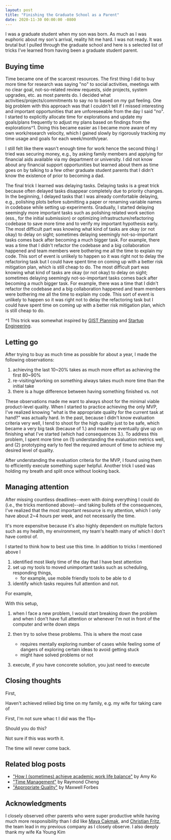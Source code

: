 ```yaml
---
layout: post
title: "Finishing the Graduate School as a Parent"
date: 2020-11-30 00:00:00 -0800
---
```


I was a graduate student when my son was born.
As much as I was euphoric about my son's arrival, reality hit me hard.
I was not ready.
It was brutal but I pulled through the graduate school and here is s selected list of tricks I've learned from having been a graduate student parent.

## Buying time

Time became one of the scarcest resources.
The first thing I did to buy more time for research was saying "no" to social activities, meetings with no clear goal, not-so-related review requests, side projects, system upgrades, etc. as most parents do.
I decided what activities/projects/commitments to say no to based on my gut feeling.
One big problem with this approach was that I couldn't tell if I missed interesting and important opportunities that are unforeseeable from the day I said "no".
I started to explicitly allocate time for explorations and update my goals/plans frequently to adjust my plans based on findings from the explorations^1.
Doing this became easier as I became more aware of my own work/research velocity, which I gained slowly by rigorously tracking my time usage and goals for each week/month/year.

I still felt like there wasn't enough time for work hence the second thing I tried was securing money, e.g., by asking family members and applying for financial aids available via my department or university.
I did not know about any financial support opportunities but learned about them as time goes on by talking to a few other graduate student parents that I didn't know the existence of prior to becoming a dad.

The final trick I learned was delaying tasks.
Delaying tasks is a great trick because often delayed tasks disappear completely due to priority changes.
In the beginning, I delayed tasks that I was already comfortable delaying, e.g., polishing plots before submitting a paper or renaming variable names in codebase while setting up experiments.
Gradually, I started delaying seemingly more important tasks such as polishing related work section (ess., for the initial submission) or optimizing infrastructure/refactoring codebase to save more time and to verify my important hypothesis early.
The most difficult part was knowing what kind of tasks are okay (or not okay) to delay on sight; sometimes delaying seemingly not-so-important tasks comes back after becoming a much bigger task.
For example, there was a time that I didn't refactor the codebase and a big collaboration happened and team members were bothering me all the time to explain my code.
This sort of event is unlikely to happen so it was right not to delay the refactoring task but I could have spent time on coming up with a better risk mitigation plan, which is still cheap to do.
The most difficult part was knowing what kind of tasks are okay (or not okay) to delay on sight; sometimes delaying seemingly not-so-important tasks comes back after becoming a much bigger task.
For example, there was a time that I didn't refactor the codebase and a big collaboration happened and team members were bothering me all the time to explain my code.
This sort of event is unlikely to happen so it was right not to delay the refactoring task but I could have spent time on coming up with a better risk mitigation plan, which is still cheap to do.

^1 This trick was somewhat inspired by [GIST Planning](https://www.productplan.com/glossary/gist-planning/) and [Startup Engineering](https://spark-public.s3.amazonaws.com/startup/lecture_slides/lecture5-market-wireframing-design.pdf).
<!-- There are great guidelines like [the Eisenhower matrix](https://www.google.com/search?q=Eisenhower+Matrix&tbm=isch) but  -->

## Letting go

After trying to buy as much time as possible for about a year, I made the following observations:

1. achieving the last 10~20% takes as much more effort as achieving the first 80~90%
2. re-visiting/working on something always takes much more time than the initial take
3. there is a huge difference between having something finished vs. not

These observations made me want to always shoot for the minimal viable product-level quality.
When I started to practice achieving the only MVP, I've realized knowing "what is the appropriate quality for the current task at hand?" was actually hard.
In the past, because I didn't know evaluation criteria very well, I tend to shoot for the high quality just to be safe, which became a very big task (because of 1.) and made me eventually give up on finishing what I've started (which had consequences 3.).
To address this problem, I spent more time on (1) understanding the evaluation metrics well, and (2) prototyping early to feel the required amount of time to achieve my desired level of quality.

After understanding the evaluation criteria for the MVP, I found using them to efficiently execute something super helpful.
Another trick I used was holding my breath and split once without looking back.

## Managing attention

After missing countless deadlines--even with doing everything I could do (i.e., the tricks mentioned above)--and taking bullets of the consequences, I've realized that the most important resource is my attention, which I only have about 2~4 hours per week, and not necessarily the time.

It's more expensitve because it's also highly dependent on multiple factors such as my health, my environment, my team's health many of which I don't have control of. 

I started to think how to best use this time.
In addition to tricks I mentioned above I

1. identified most likely time of the day that I have best attention
2. set up my tools to moved unimportant tasks such as scheduling, responding things, 
   - for example, use mobile friendly tools to be able to d
3. identify which tasks requires full attention and not.

For example, 

With this setup, 
1. when I face a new problem, I would start breaking down the problem  and when I don't have full attention or whenever I'm not in front of the computer and write down steps

2. then try to solve these problems. This is where the most case 
   - requires mentally exploring number of cases while feeling some of dangers of exploring certain ideas to avoid getting stuck
   - might have solved problems or not

3. execute, if you have concorete solution, you just need to execute

## Closing thoughts

First, 

Haven't achieved reliied big time on my family, e.g. my wife for taking care of 

First, I'm not sure whac t I did was the 11q=

Should you do this?

Not sure if this was worth it.

The time will never come back.

## Related blog posts

- ["How I (sometimes) achieve academic work life balance"](https://medium.com/bits-and-behavior/how-i-sometimes-achieve-academic-work-life-balance-4bbfc1769820) by Amy Ko
- ["Time Management"](https://raymondcheng.net/thoughts/time-management.html) by Raymond Cheng
- ["Appropriate Quality"](https://maxwellforbes.com/posts/appropriate-quality) by Maxwell Forbes

## Acknowledgments

I closely observed other parents who were super productive while having much more responsibility than I did like [Maya Cakmak](https://homes.cs.washington.edu/~mcakmak/), and [Christian Fritz](http://chfritz.github.io/), the team lead in my previous company as I closely observe.
I also deeply thank my wife Ka Young Kim 
<!-- I thank the other parents around me at Svaioke  who inspired me. -->

